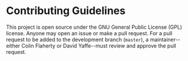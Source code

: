 # Contributing Guidelines

This project is open source under the GNU General Public License (GPL) license. 
Anyone may open an issue or make a pull request. For a pull request to be added to the
development branch (`master`), a maintainer--either Colin Flaherty or David Yaffe--must
review and approve the pull request. 

